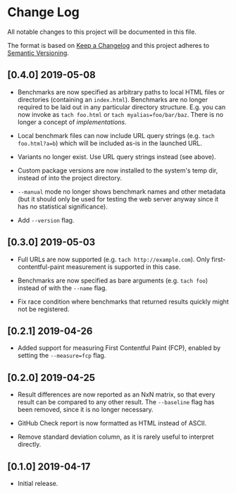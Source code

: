 # Change Log

All notable changes to this project will be documented in this file.

The format is based on [Keep a Changelog](http://keepachangelog.com/) and this
project adheres to [Semantic Versioning](http://semver.org/).

<!-- ## Unreleased -->
<!-- Add new, unreleased changes here. -->

## [0.4.0] 2019-05-08

-   Benchmarks are now specified as arbitrary paths to local HTML files or
    directories (containing an `index.html`). Benchmarks are no longer required
    to be laid out in any particular directory structure. E.g. you can now
    invoke as `tach foo.html` or `tach myalias=foo/bar/baz`. There is no longer
    a concept of *implementations*.

-   Local benchmark files can now include URL query strings (e.g. `tach
    foo.html?a=b`) which will be included as-is in the launched URL.

-   Variants no longer exist. Use URL query strings instead (see above).

-   Custom package versions are now installed to the system's temp dir, instead
    of into the project directory.

-   `--manual` mode no longer shows benchmark names and other metadata (but it
    should only be used for testing the web server anyway since it has no
    statistical significance).

-   Add `--version` flag.

## [0.3.0] 2019-05-03

-   Full URLs are now supported (e.g. `tach http://example.com`). Only
    first-contentful-paint measurement is supported in this case.

-   Benchmarks are now specified as bare arguments (e.g. `tach foo`) instead of
    with the `--name` flag.

-   Fix race condition where benchmarks that returned results quickly might not
    be registered.

## [0.2.1] 2019-04-26

-   Added support for measuring First Contentful Paint (FCP), enabled by setting
    the `--measure=fcp` flag.

## [0.2.0] 2019-04-25

-   Result differences are now reported as an NxN matrix, so that every result
    can be compared to any other result. The `--baseline` flag has been removed,
    since it is no longer necessary.

-   GitHub Check report is now formatted as HTML instead of ASCII.

-   Remove standard deviation column, as it is rarely useful to interpret
    directly.

## [0.1.0] 2019-04-17

-   Initial release.
